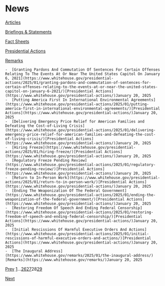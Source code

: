 # 					News				

[Articles](/articles/)

[Briefings &amp; Statements](/briefings-statements/)

[Fact Sheets](/fact-sheets/)

[Presidential Actions](/presidential-actions/)

[Remarks](/remarks/)

    -  [Granting Pardons And Commutation Of Sentences For Certain Offenses Relating To The Events At Or Near The United States Capitol On January 6, 2021](https://www.whitehouse.gov/presidential-actions/2025/01/granting-pardons-and-commutation-of-sentences-for-certain-offenses-relating-to-the-events-at-or-near-the-united-states-capitol-on-january-6-2021/)[Presidential Actions](https://www.whitehouse.gov/presidential-actions/)January 20, 2025 
    -  [Putting America First In International Environmental Agreements](https://www.whitehouse.gov/presidential-actions/2025/01/putting-america-first-in-international-environmental-agreements/)[Presidential Actions](https://www.whitehouse.gov/presidential-actions/)January 20, 2025 
    -  [Delivering Emergency Price Relief for American Families and Defeating the Cost-of-Living Crisis](https://www.whitehouse.gov/presidential-actions/2025/01/delivering-emergency-price-relief-for-american-families-and-defeating-the-cost-of-living-crisis/)[Presidential Actions](https://www.whitehouse.gov/presidential-actions/)January 20, 2025 
    -  [Hiring Freeze](https://www.whitehouse.gov/presidential-actions/2025/01/hiring-freeze/)[Presidential Actions](https://www.whitehouse.gov/presidential-actions/)January 20, 2025 
    -  [Regulatory Freeze Pending Review](https://www.whitehouse.gov/presidential-actions/2025/01/regulatory-freeze-pending-review/)[Presidential Actions](https://www.whitehouse.gov/presidential-actions/)January 20, 2025 
    -  [Return to In-Person Work](https://www.whitehouse.gov/presidential-actions/2025/01/return-to-in-person-work/)[Presidential Actions](https://www.whitehouse.gov/presidential-actions/)January 20, 2025 
    -  [Ending The Weaponization Of The Federal Government](https://www.whitehouse.gov/presidential-actions/2025/01/ending-the-weaponization-of-the-federal-government/)[Presidential Actions](https://www.whitehouse.gov/presidential-actions/)January 20, 2025 
    -  [Restoring Freedom Of Speech And Ending Federal Censorship](https://www.whitehouse.gov/presidential-actions/2025/01/restoring-freedom-of-speech-and-ending-federal-censorship/)[Presidential Actions](https://www.whitehouse.gov/presidential-actions/)January 20, 2025 
    -  [Initial Rescissions Of Harmful Executive Orders And Actions](https://www.whitehouse.gov/presidential-actions/2025/01/initial-rescissions-of-harmful-executive-orders-and-actions/)[Presidential Actions](https://www.whitehouse.gov/presidential-actions/)January 20, 2025 
    -  [The Inaugural Address](https://www.whitehouse.gov/remarks/2025/01/the-inaugural-address/)[Remarks](https://www.whitehouse.gov/remarks/)January 20, 2025 

[Prev](https://www.whitehouse.gov/news/page/27/)
[1](https://www.whitehouse.gov/news/)…[26](https://www.whitehouse.gov/news/page/26/)[27](https://www.whitehouse.gov/news/page/27/)28[29](https://www.whitehouse.gov/news/page/29/)

[Next](https://www.whitehouse.gov/news/page/29/)
